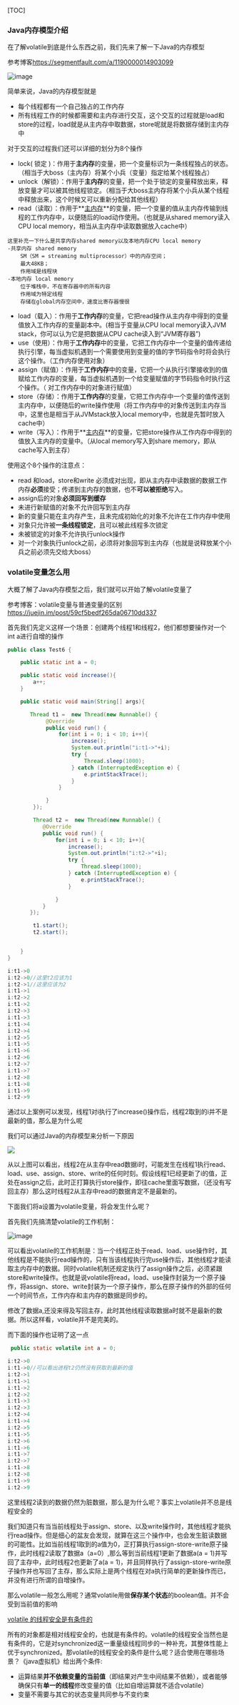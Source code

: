 [TOC]

### Java内存模型介绍

在了解volatile到底是什么东西之前，我们先来了解一下Java的内存模型

参考博客<https://segmentfault.com/a/1190000014903099>

[这篇博客总结的非常通俗易懂]: https://segmentfault.com/a/1190000014903099	"Java并发编程-volatile可见性的介绍"

![image](https://ws4.sinaimg.cn/large/005LymWFly1fzpkuw4ohkj30k406pdgp.jpg)

简单来说，Java的内存模型就是

+ 每个线程都有一个自己独占的工作内存
+ 所有线程工作的时候都需要和主内存进行交互，这个交互的过程就是load和store的过程，load就是从主内存中取数据，store呢就是将数据存储到主内存中

对于交互的过程我们还可以详细的划分为8个操作

- lock( 锁定 )：作用于**主内存**的变量，把一个变量标识为一条线程独占的状态。（相当于大boss（主内存）将某个小兵（变量）指定给某个线程独占）
- unlock（解锁）：作用于**主内存**的变量，把一个处于锁定的变量释放出来，释放变量才可以被其他线程锁定。（相当于大boss主内存将某个小兵从某个线程中释放出来，这个时候又可以重新分配给其他线程）
- read（读取）：作用于**<u>主内存</u>**的变量，把一个变量的值从主内存传输到线程的工作内存中，以便随后的load动作使用。（也就是从shared memory读入CPU local memory，相当从主内存中读取数据放入cache中）

```
这里补充一下什么是共享内存shared memory以及本地内存CPU local memory
-共享内存 shared memory 
    SM（SM = streaming multiprocessor）中的内存空间；
    最大48KB；
    作用域是线程块
-本地内存 local memory
    位于堆栈中，不在寄存器中的所有内容
    作用域为特定线程
    存储在global内存空间中，速度比寄存器慢很
```

- load（载入）：作用于**工作内存**的变量，它把read操作从主内存中得到的变量值放入工作内存的变量副本中。(相当于变量从CPU local memory读入JVM stack，你可以认为它是把数据从CPU cache读入到“JVM寄存器”)
- use（使用）：作用于**工作内存**中的变量，它把工作内存中一个变量的值传递给执行引擎，每当虚拟机遇到一个需要使用到变量的值的字节码指令时将会执行这个操作。（工作内存使用对象）
- assign（赋值）：作用于**工作内存**中的变量，它把一个从执行引擎接收到的值赋给工作内存的变量，每当虚拟机遇到一个给变量赋值的字节码指令时执行这个操作。（ 对工作内存中的对象进行赋值）
- store（存储）：作用于**工作内存**的变量，它把工作内存中一个变量的值传送到主内存中，以便随后的write操作使用（将工作内存中的对象传送到主内存当中，这里也是相当于从JVMstack放入local memory中，也就是先暂时放入cache中）
- write（写入）：作用于**<u>主内存</u>**的变量，它把store操作从工作内存中得到的值放入主内存的变量中。（从local memory写入到share memory，即从cache写入到主存）

使用这个8个操作的注意点：

- read 和load，store和write 必须成对出现，即从主内存中读数据的数据工作内存**必须**接受；传递到主内存的数据，也不**可以被拒绝**写入。
- assign后的对象**必须回写到缓存**
- 未进行新赋值的对象不允许回写到主内存
- 新的变量只能在主内存产生，且未完成初始化的对象不允许在工作内存中使用
- 对象只允许被**一条线程锁定**，且可以被此线程多次锁定
- 未被锁定的对象不允许执行unlock操作
- 对一个对象执行unlock之前，必须将对象回写到主内存（也就是说释放某个小兵之前必须先交给大boss）

### volatile变量怎么用

大概了解了Java内存模型之后，我们就可以开始了解volatile变量了

参考博客：volatile变量与普通变量的区别<https://juejin.im/post/59cf5bedf265da06710dd337>

[volatile变量与普通变量的区别]: https://juejin.im/post/59cf5bedf265da06710dd337

首先我们先定义这样一个场景：创建两个线程1和线程2，他们都想要操作对一个int a进行自增的操作

```java
public class Test6 {

    public static int a = 0;

    public static void increase(){
        a++;
    }

    public static void main(String[] args){

       Thread t1 =  new Thread(new Runnable() {
            @Override
            public void run() {
                for(int i = 0; i < 10; i++){
                    increase();
                    System.out.println("i:t1->"+i);
                    try {
                        Thread.sleep(1000);
                    } catch (InterruptedException e) {
                        e.printStackTrace();
                    }
                }

            }
        });

        Thread t2 =  new Thread(new Runnable() {
           @Override
           public void run() {
               for(int i = 0; i < 10; i++){
                   increase();
                   System.out.println("i:t2->"+i);
                   try {
                       Thread.sleep(1000);
                   } catch (InterruptedException e) {
                       e.printStackTrace();
                   }

               }
           }
       });

        t1.start();
        t2.start();


    }
}

```

```java
i:t1->0
i:t2->0//这里t2应该为1
i:t2->1//这里应该为2
i:t1->1
i:t2->2
i:t1->2
i:t2->3
i:t1->3
i:t1->4
i:t2->4
i:t2->5
i:t1->5
i:t1->6
i:t2->6
i:t2->7
i:t1->7
i:t2->8
i:t1->8
i:t1->9
i:t2->9
```

通过以上案例可以发现，线程1对i执行了increase()操作后，线程2取到的i并不是最新的值，那么是为什么呢

我们可以通过Java的内存模型来分析一下原因

<img align='center'  src="https://wx3.sinaimg.cn/large/005LymWFly1fzpnaadcgzj30gw0knq44.jpg" />



从以上图可以看出，线程2在从主存中read数据i时，可能发生在线程1执行read、load、use、assign、store、write的任何时刻。假设线程1已经更新了i的值，正处在assign之后，此时正打算执行store操作，即往cache里面写数据，（还没有写回主存）那么这时线程2从主存中read的数据肯定不是最新的。

下面我们将a设置为volatile变量，将会发生什么呢？

首先我们先搞清楚volatile的工作机制：

![image](https://ws1.sinaimg.cn/large/005LymWFly1fzpnpsv37gj30hr0ku3zt.jpg)

可以看出volatile的工作机制是：当一个线程正处于read、load、use操作时，其他线程是不能执行read操作的，只有当该线程执行完use操作后，其他线程才能读取主内存中的数据。同时volatile机制还规定执行了assign操作之后，必须紧跟store和write操作。也就是说volatile将read，load、use操作封装为一个原子操作，将assign、store、write封装为一个原子操作，那么在原子操作的外部的任何一个时间节点，工作内存和主内存的数据是同步的。



修改了数据a,还没来得及写回主存，此时其他线程读取数据a时就不是最新的数据。所以这样看，volatile并不是完美的。

而下面的操作也证明了这一点

```java
 public static volatile int a = 0;
```

```java
i:t2->0
i:t1->0//可以看出进程t2仍然没有获取到最新的值
i:t2->1
i:t1->1
i:t1->2
i:t2->2
i:t1->3
i:t2->3
i:t2->4
i:t1->4
i:t2->5
i:t1->5
i:t2->6
i:t1->6
i:t1->7
i:t2->7
i:t1->8
i:t2->8
i:t1->9
i:t2->9
```

这里线程2读到的数据仍然为脏数据，那么是为什么呢？事实上volatile并不总是线程安全的

我们知道只有当当前线程处于assign、store、以及write操作时，其他线程才能执行read操作。但是细心的盆友会发现，就算在这三个操作中，也会发生脏读数据的可能性。比如当前线程1取到的a值为0，正打算执行assign-store-write原子操作，此时线程2读取了数据a（a=0）,那么等到当前线程1更新了数据a(a = 1)并写回了主存中，此时线程2也更新了a(a = 1)，并且同样执行了assign-store-write原子操作并也写回了主存，那么实际上是两个线程在对a执行简单的更新操作而已，并没有进行所谓的自增操作。

那么volatile一般怎么用呢？通常volatile用做**保存某个状态**的boolean值。并不会受到当前值的影响

[volatile 的线程安全是有条件的](https://juejin.im/post/59cf5bedf265da06710dd337)

所有的对象都是相对线程安全的，也就是有条件的。volatile的线程安全当然也是有条件的，它是对synchronized这一重量级线程同步的一种补充，其整体性能上优于synchronized。那volatile的线程安全的条件是什么呢？适合使用在哪些场景？《java虚拟机》给出两个条件: 

- 运算结果**并不依赖变量的当前值**（即结果对产生中间结果不依赖），或者能够确保只有**单一的线程**修改变量的值（比如自增运算就不适合volatile）
- 变量不需要与其它的状态变量共同参与不变约束